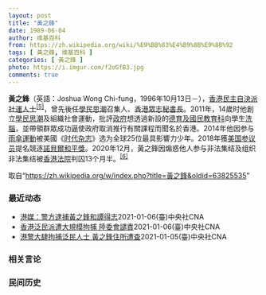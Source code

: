 ```yaml
---
layout: post
title: "黃之鋒"
date: 1989-06-04
author: 维基百科
from: https://zh.wikipedia.org/wiki/%E9%BB%83%E4%B9%8B%E9%8B%92
tags: [ 黃之鋒, 维基百科 ]
categories: [ 黃之鋒 ]
photo: https://i.imgur.com/f2oGfB3.jpg
comments: true
---
```

<div class="mw-parser-output"><div id="noteTA-1570c39f" class="noteTA"><div class="noteTA-local"><div data-noteta-code="zh-cn:失读症; zh-tw:失讀症; zh-hk:閱讀障礙;"></div><div data-noteta-code="zh-cn:短信; zh-tw:簡訊; zh-hk:短訊;"></div><div data-noteta-code="zh-cn:Facebook; zh-tw:臉書; zh-hk:Facebook;"></div><div data-noteta-code="啓"></div></div></div>

<p><b>黃之鋒</b>（英語：<span lang="en">Joshua Wong Chi-fung</span>，1996年10月13日<span class="useeditintro" title="Template:BLP editintro">－</span>），<a href="/wiki/%E9%A6%99%E6%B8%AF" title="香港">香港</a><a href="/wiki/%E6%B0%91%E4%B8%BB%E8%87%AA%E6%B1%BA%E6%B4%BE" class="mw-redirect" title="民主自決派">民主自決派</a><a href="/wiki/%E7%A4%BE%E6%9C%83%E9%81%8B%E5%8B%95" title="社會運動">社運人士</a><sup id="cite_ref-5" class="reference"><a href="#cite_note-5">[5]</a></sup>，曾先後任<a href="/wiki/%E5%AD%B8%E6%B0%91%E6%80%9D%E6%BD%AE" title="學民思潮">學民思潮</a>召集人、<a href="/wiki/%E9%A6%99%E6%B8%AF%E7%9C%BE%E5%BF%97" title="香港眾志">香港眾志</a><a href="/wiki/%E7%A7%98%E6%9B%B8%E9%95%B7" title="秘書長">秘書長</a>。2011年，14歲时他創立<a href="/wiki/%E5%AD%B8%E6%B0%91%E6%80%9D%E6%BD%AE" title="學民思潮">學民思潮</a>及組織社會運動，批評<a href="/wiki/%E9%A6%99%E6%B8%AF%E7%89%B9%E5%88%A5%E8%A1%8C%E6%94%BF%E5%8D%80%E6%94%BF%E5%BA%9C" title="香港特別行政區政府">政府</a>想透過新設的<a href="/wiki/%E5%BE%B7%E8%82%B2%E5%8F%8A%E5%9C%8B%E6%B0%91%E6%95%99%E8%82%B2%E7%A7%91" title="德育及國民教育科">德育及國民教育科</a>向學生<a href="/wiki/%E6%B4%97%E8%85%A6" title="洗腦">洗腦</a>，並帶領群眾成功逼使政府取消推行有關課程而聞名於香港。2014年他因参与<a href="/wiki/%E9%9B%A8%E5%82%98%E9%81%8B%E5%8B%95" class="mw-redirect" title="雨傘運動">雨傘運動</a>被美國《<a href="/wiki/%E6%97%B6%E4%BB%A3%E6%9D%82%E5%BF%97" class="mw-redirect" title="时代杂志">时代杂志</a>》选为全球25位最具影響力少年。2018年獲<a href="/wiki/%E7%BE%8E%E5%9C%8B%E5%8F%83%E8%AD%B0%E9%99%A2" class="mw-redirect" title="美國參議院">美国参议员</a>提名競逐<a href="/wiki/%E8%AB%BE%E8%B2%9D%E7%88%BE%E5%92%8C%E5%B9%B3%E7%8D%8E" class="mw-redirect" title="諾貝爾和平獎">諾貝爾和平獎</a>。2020年12月，黃之鋒因煽惑他人参与非法集结及组织非法集结被<a href="/wiki/%E9%A6%99%E6%B8%AF%E6%B3%95%E9%99%A2" class="mw-redirect" title="香港法院">香港法院</a>判囚13个月半。<sup id="cite_ref-6" class="reference"><a href="#cite_note-6">[6]</a></sup>
</p>
</div><noscript><img src="//zh.wikipedia.org/wiki/Special:CentralAutoLogin/start?type=1x1" alt="" title="" width="1" height="1" style="border: none; position: absolute;"></noscript>
<div class="printfooter">取自“<a dir="ltr" href="https://zh.wikipedia.org/w/index.php?title=黃之鋒&amp;oldid=63825535">https://zh.wikipedia.org/w/index.php?title=黃之鋒&amp;oldid=63825535</a>”</div><div id="recent-news"><h3>最近动态</h3><ul><li><a href="https://nodebe4.github.io/waimei/2021-01-06/%E6%B8%AF%E5%AA%92-%E8%AD%A6%E6%96%B9%E9%80%AE%E6%8D%95%E9%BB%83%E4%B9%8B%E9%8B%92%E5%92%8C%E8%AD%9A%E5%BE%97%E5%BF%97" title="港媒：警方逮捕黃之鋒和譚得志—— 據報導，香港警方繼6日大規模拘捕53名泛民主派人士後，7日再拘捕前眾志秘書長黃之鋒（左）及人民力量副主席譚得志（右）。（左圖為中央社檔案照片；右圖取自譚得志臉書...">港媒：警方逮捕黃之鋒和譚得志</a><time>2021-01-06</time><a class="tag">(臺)中央社CNA</a></li>
<li><a href="https://nodebe4.github.io/waimei/2021-01-06/%E9%A6%99%E6%B8%AF%E6%B3%9B%E6%B0%91%E6%B4%BE%E9%81%AD%E5%A4%A7%E8%A6%8F%E6%A8%A1%E6%8B%98%E6%8D%95-%E9%99%B8%E5%A7%94%E6%9C%83%E8%AD%B4%E8%B2%AC" title="香港泛民派遭大規模拘捕 陸委會譴責—— （中央社記者賴言曦台北6日電）香港警方今晨大規模拘捕逾50名泛民主派人士，並搜查支持泛民立場的媒體，服刑中的前香港眾志祕書長黃之鋒住所也遭查。陸委會對此表...">香港泛民派遭大規模拘捕 陸委會譴責</a><time>2021-01-06</time><a class="tag">(臺)中央社CNA</a></li>
<li><a href="https://nodebe4.github.io/waimei/2021-01-05/%E6%B8%AF%E8%AD%A6%E5%A4%A7%E8%82%86%E6%8B%98%E6%8D%95%E6%B3%9B%E6%B0%91%E4%BA%BA%E5%A3%AB-%E9%BB%83%E4%B9%8B%E9%8B%92%E4%BD%8F%E6%89%80%E9%81%AD%E6%9F%A5" title="港警大肆拘捕泛民人士 黃之鋒住所遭查—— （中央社記者張謙香港6日電）香港警方今早大肆拘捕超過50名泛民主派人士，指他們涉嫌顛覆國家政權，正在服刑的前香港眾志秘書長黃之鋒的住所也遭到搜查。 黃之...">港警大肆拘捕泛民人士 黃之鋒住所遭查</a><time>2021-01-05</time><a class="tag">(臺)中央社CNA</a></li>
</ul></div><div id="open-opinion"><h3>相关言论</h3><ul></ul></div><div id="mjls-record"><h3>民间历史</h3><ul></ul></div>